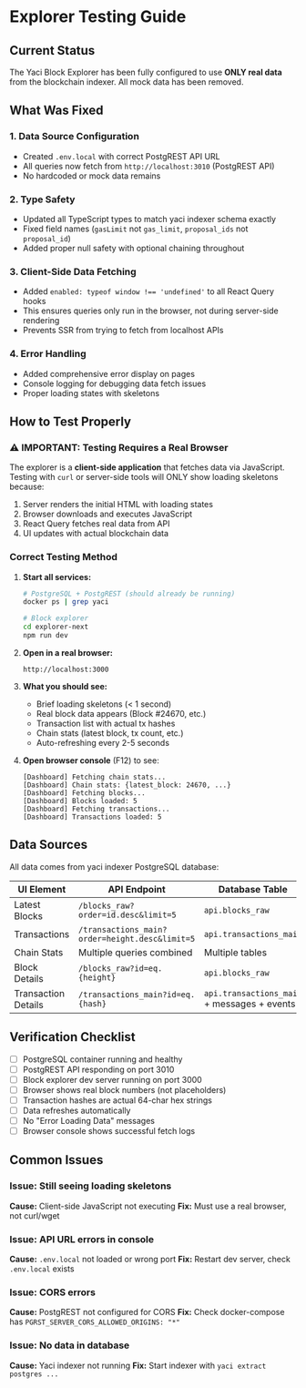 # Explorer Testing Guide

## Current Status

The Yaci Block Explorer has been fully configured to use **ONLY real data** from the blockchain indexer. All mock data has been removed.

## What Was Fixed

### 1. Data Source Configuration
- Created `.env.local` with correct PostgREST API URL
- All queries now fetch from `http://localhost:3010` (PostgREST API)
- No hardcoded or mock data remains

### 2. Type Safety
- Updated all TypeScript types to match yaci indexer schema exactly
- Fixed field names (`gasLimit` not `gas_limit`, `proposal_ids` not `proposal_id`)
- Added proper null safety with optional chaining throughout

### 3. Client-Side Data Fetching
- Added `enabled: typeof window !== 'undefined'` to all React Query hooks
- This ensures queries only run in the browser, not during server-side rendering
- Prevents SSR from trying to fetch from localhost APIs

### 4. Error Handling
- Added comprehensive error display on pages
- Console logging for debugging data fetch issues
- Proper loading states with skeletons

## How to Test Properly

### ⚠️ IMPORTANT: Testing Requires a Real Browser

The explorer is a **client-side application** that fetches data via JavaScript. Testing with `curl` or server-side tools will ONLY show loading skeletons because:

1. Server renders the initial HTML with loading states
2. Browser downloads and executes JavaScript
3. React Query fetches real data from API
4. UI updates with actual blockchain data

### Correct Testing Method

1. **Start all services:**
   ```bash
   # PostgreSQL + PostgREST (should already be running)
   docker ps | grep yaci

   # Block explorer
   cd explorer-next
   npm run dev
   ```

2. **Open in a real browser:**
   ```
   http://localhost:3000
   ```

3. **What you should see:**
   - Brief loading skeletons (< 1 second)
   - Real block data appears (Block #24670, etc.)
   - Transaction list with actual tx hashes
   - Chain stats (latest block, tx count, etc.)
   - Auto-refreshing every 2-5 seconds

4. **Open browser console** (F12) to see:
   ```
   [Dashboard] Fetching chain stats...
   [Dashboard] Chain stats: {latest_block: 24670, ...}
   [Dashboard] Fetching blocks...
   [Dashboard] Blocks loaded: 5
   [Dashboard] Fetching transactions...
   [Dashboard] Transactions loaded: 5
   ```

## Data Sources

All data comes from yaci indexer PostgreSQL database:

| UI Element | API Endpoint | Database Table |
|------------|--------------|----------------|
| Latest Blocks | `/blocks_raw?order=id.desc&limit=5` | `api.blocks_raw` |
| Transactions | `/transactions_main?order=height.desc&limit=5` | `api.transactions_main` |
| Chain Stats | Multiple queries combined | Multiple tables |
| Block Details | `/blocks_raw?id=eq.{height}` | `api.blocks_raw` |
| Transaction Details | `/transactions_main?id=eq.{hash}` | `api.transactions_main` + messages + events |

## Verification Checklist

- [ ] PostgreSQL container running and healthy
- [ ] PostgREST API responding on port 3010
- [ ] Block explorer dev server running on port 3000
- [ ] Browser shows real block numbers (not placeholders)
- [ ] Transaction hashes are actual 64-char hex strings
- [ ] Data refreshes automatically
- [ ] No "Error Loading Data" messages
- [ ] Browser console shows successful fetch logs

## Common Issues

### Issue: Still seeing loading skeletons
**Cause:** Client-side JavaScript not executing
**Fix:** Must use a real browser, not curl/wget

### Issue: API URL errors in console
**Cause:** `.env.local` not loaded or wrong port
**Fix:** Restart dev server, check `.env.local` exists

### Issue: CORS errors
**Cause:** PostgREST not configured for CORS
**Fix:** Check docker-compose has `PGRST_SERVER_CORS_ALLOWED_ORIGINS: "*"`

### Issue: No data in database
**Cause:** Yaci indexer not running
**Fix:** Start indexer with `yaci extract postgres ...`
